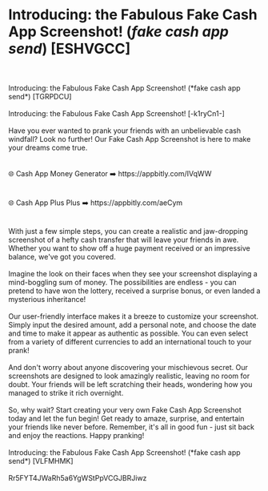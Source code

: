 # Introducing: the Fabulous Fake Cash App Screenshot! (*fake cash app send*) [ESHVGCC]
<br>
<br>Introducing: the Fabulous Fake Cash App Screenshot! (*fake cash app send*) [TGRPDCU]
<br>
<br>Introducing: the Fabulous Fake Cash App Screenshot! [-k1ryCn1-]
<br>
<br>Have you ever wanted to prank your friends with an unbelievable cash windfall? Look no further! Our Fake Cash App Screenshot is here to make your dreams come true.
<br>
<br>
<br>🌐 Cash App Money Generator ➡️ https://appbitly.com/IVqWW

<br>
<br>
<br>🌐 Cash App Plus Plus ➡️ https://appbitly.com/aeCym

<br>
<br>
<br>With just a few simple steps, you can create a realistic and jaw-dropping screenshot of a hefty cash transfer that will leave your friends in awe. Whether you want to show off a huge payment received or an impressive balance, we've got you covered.
<br>
<br>Imagine the look on their faces when they see your screenshot displaying a mind-boggling sum of money. The possibilities are endless - you can pretend to have won the lottery, received a surprise bonus, or even landed a mysterious inheritance!
<br>
<br>Our user-friendly interface makes it a breeze to customize your screenshot. Simply input the desired amount, add a personal note, and choose the date and time to make it appear as authentic as possible. You can even select from a variety of different currencies to add an international touch to your prank!
<br>
<br>And don't worry about anyone discovering your mischievous secret. Our screenshots are designed to look amazingly realistic, leaving no room for doubt. Your friends will be left scratching their heads, wondering how you managed to strike it rich overnight.
<br>
<br>So, why wait? Start creating your very own Fake Cash App Screenshot today and let the fun begin! Get ready to amaze, surprise, and entertain your friends like never before. Remember, it's all in good fun - just sit back and enjoy the reactions. Happy pranking!
<br>
<br>Introducing: the Fabulous Fake Cash App Screenshot! (*fake cash app send*) [VLFMHMK]
<br>
<br>Rr5FYT4JWaRh5a6YgWStPpVCGJBRJiwz
<br>
<br>
